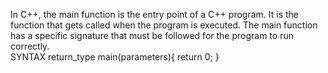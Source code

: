 In C++, the main function is the entry point of a C++ program. It is the function that gets called when the program is executed. The main function has a specific signature that must be followed for the program to run correctly. <br>
     SYNTAX
     return_type main(parameters){
        return 0;
     }